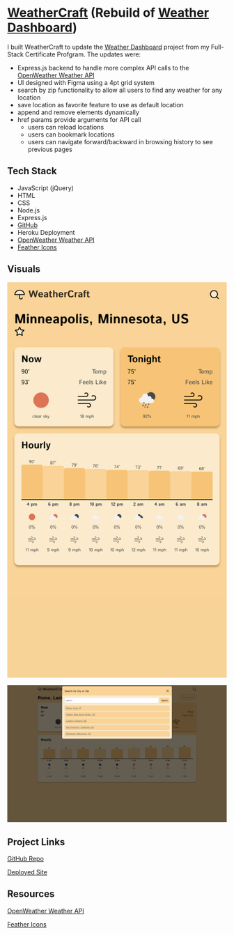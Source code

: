 # [WeatherCraft](https://weathercraft-68e93962bfa5.herokuapp.com/) (Rebuild of [Weather Dashboard](https://github/a-down/weather-dashboard))

I built WeatherCraft to update the [Weather Dashboard](https://github/a-down/weather-dashboard) project from my Full-Stack Certificate Profgram. The updates were:
- Express.js backend to handle more complex API calls to the [OpenWeather Weather API](https://openweathermap.org/api)
- UI designed with Figma using a 4pt grid system
- search by zip functionality to allow all users to find any weather for any location
- save location as favorite feature to use as default location
- append and remove elements dynamically
- href params provide arguments for API call
  - users can reload locations
  - users can bookmark locations
  - users can navigate forward/backward in browsing history to see previous pages

## Tech Stack
- JavaScript (jQuery)
- HTML
- CSS
- Node.js
- Express.js
- [GitHub](https://github.com/a-down/weathercraft-jquery-weather-site)
- Heroku Deployment
- [OpenWeather Weather API](https://openweathermap.org/api)
- [Feather Icons](https://feathericons.com/)

## Visuals

![WeatherCraft Homepage](./public/assets/visuals/weather-dashboard-phone.png)

![WeatherCraft Search Modal](./public/assets/visuals/weather-dashboard-browser.png)

## Project Links

[GitHub Repo](https://github.com/a-down/weathercraft-jquery-weather-site)

[Deployed Site](https://weather-craft.onrender.com/)

## Resources

[OpenWeather Weather API](https://openweathermap.org/api)

[Feather Icons](https://feathericons.com/)